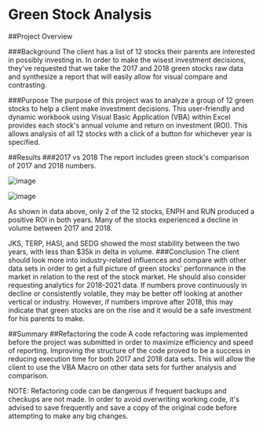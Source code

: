 # Green Stock Analysis

##Project Overview

###Background
The client has a list of 12 stocks their parents are interested in possibly investing in. In order to make the wisest investment decisions, they've requested that we take the 2017 and 2018 green stocks raw data and synthesize a report that will easily allow for visual compare and contrasting.

###Purpose
The purpose of this project was to analyze a group of 12 green stocks to help a client make investment decisions. This user-friendly and dynamic workbook using Visual Basic Application (VBA) within Excel provides each stock's annual volume and return on investment (ROI). This allows analysis of all 12 stocks with a click of a button for whichever year is specified.

##Results
###2017 vs 2018
The report includes green stock's comparison of 2017 and 2018 numbers. 

![image](https://user-images.githubusercontent.com/31219195/164951194-26c7d561-14b2-4a2c-858f-604890261467.png)

![image](https://user-images.githubusercontent.com/31219195/164951202-54990fb9-7ee1-47d0-bb04-ca1544066747.png)

As shown in data above, only  2 of the 12 stocks, ENPH and RUN produced a positive ROI in both years. Many of the stocks experienced a decline in volume between 2017 and 2018.

JKS, TERP, HASI, and SEDG showed the most stability between the two years, with less than $35k in delta in volume.
###Conclusion
The client should look more into industry-related influences and compare with other data sets in order to get a full picture of green stocks' performance in the market in relation to the rest of the stock market. He should also consider requesting analytics for 2018-2021 data. If numbers prove continuously in decline or consistently volatile, they may be better off looking at another vertical or industry. However, if numbers improve after 2018, this may indicate that green stocks are on the rise and it would be a safe investment for his parents to make.

##Summary
##Refactoring the code
A code refactoring was implemented before the project was submitted in order to maximize efficiency and speed of reporting. Improving the structure of the code proved to be a success in reducing execution time for both 2017 and 2018 data sets. This will allow the client to use the VBA Macro on other data sets for further analysis and comparison.

NOTE: Refactoring code can be dangerous if frequent backups and checkups are not made. In order to avoid overwriting working code, it's advised to save frequently and save a copy of the original code before attempting to make any big changes.

